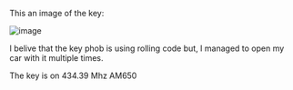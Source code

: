 This an image of the key:

![image](https://github.com/Hamika20/VWkey/assets/122438385/3aaa51a4-6705-4a3a-bfb0-82fa58480945)

I belive that the key phob is using rolling code but, I managed to open my car with it multiple times.

The key is on 434.39 Mhz AM650
